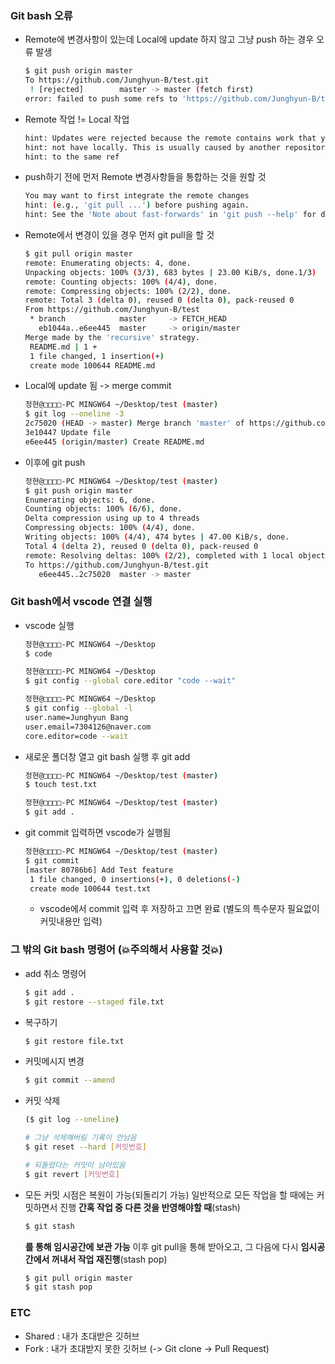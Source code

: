 ### Git bash 오류

- Remote에 변경사항이 있는데 Local에 update 하지 않고 그냥 push 하는 경우 오류 발생

  ```bash
  $ git push origin master
  To https://github.com/Junghyun-B/test.git
   ! [rejected]        master -> master (fetch first)
  error: failed to push some refs to 'https://github.com/Junghyun-B/test.git'
  ```

  

- Remote 작업 != Local 작업

  ```bash
  hint: Updates were rejected because the remote contains work that you do
  hint: not have locally. This is usually caused by another repository pushing
  hint: to the same ref
  ```

  

- push하기 전에 먼저 Remote 변경사항들을 통합하는 것을 원할 것

  ```bash
  You may want to first integrate the remote changes
  hint: (e.g., 'git pull ...') before pushing again.
  hint: See the 'Note about fast-forwards' in 'git push --help' for details.
  ```

  

- Remote에서 변경이 있을 경우 먼저 git pull을 할 것

  ```bash
  $ git pull origin master
  remote: Enumerating objects: 4, done.
  Unpacking objects: 100% (3/3), 683 bytes | 23.00 KiB/s, done.1/3)
  remote: Counting objects: 100% (4/4), done.
  remote: Compressing objects: 100% (2/2), done.
  remote: Total 3 (delta 0), reused 0 (delta 0), pack-reused 0
  From https://github.com/Junghyun-B/test
   * branch            master     -> FETCH_HEAD
     eb1044a..e6ee445  master     -> origin/master
  Merge made by the 'recursive' strategy.
   README.md | 1 +
   1 file changed, 1 insertion(+)
   create mode 100644 README.md
  ```

  

- Local에 update 됨 -> merge commit

  ```bash
  정현@□□□□-PC MINGW64 ~/Desktop/test (master)
  $ git log --oneline -3
  2c75020 (HEAD -> master) Merge branch 'master' of https://github.com/Junghyun-B/test
  3e10447 Update file
  e6ee445 (origin/master) Create README.md
  ```

  

- 이후에 git push

  ```bash
  정현@□□□□-PC MINGW64 ~/Desktop/test (master)
  $ git push origin master
  Enumerating objects: 6, done.
  Counting objects: 100% (6/6), done.
  Delta compression using up to 4 threads
  Compressing objects: 100% (4/4), done.
  Writing objects: 100% (4/4), 474 bytes | 47.00 KiB/s, done.
  Total 4 (delta 2), reused 0 (delta 0), pack-reused 0
  remote: Resolving deltas: 100% (2/2), completed with 1 local object.
  To https://github.com/Junghyun-B/test.git
     e6ee445..2c75020  master -> master
  ```



### Git bash에서 vscode 연결 실행

- vscode 실행

  ```bash
  정현@□□□□-PC MINGW64 ~/Desktop
  $ code
  
  정현@□□□□-PC MINGW64 ~/Desktop
  $ git config --global core.editor "code --wait"
  
  정현@□□□□-PC MINGW64 ~/Desktop
  $ git config --global -l
  user.name=Junghyun Bang
  user.email=7304126@naver.com
  core.editor=code --wait
  ```

  

- 새로운 폴더창 열고 git bash 실행 후 git add

  ```bash
  정현@□□□□-PC MINGW64 ~/Desktop/test (master)
  $ touch test.txt
  
  정현@□□□□-PC MINGW64 ~/Desktop/test (master)
  $ git add .
  ```

  

- git commit 입력하면 vscode가 실행됨

  ```bash
  정현@□□□□-PC MINGW64 ~/Desktop/test (master)
  $ git commit
  [master 80786b6] Add Test feature
   1 file changed, 0 insertions(+), 0 deletions(-)
   create mode 100644 test.txt
  ```

  - vscode에서 commit 입력 후 저장하고 끄면 완료
    (별도의 특수문자 필요없이 커밋내용만 입력)



### 그 밖의 Git bash 명령어 (💥주의해서 사용할 것💥)

- add 취소 명령어

  ```bash
  $ git add .
  $ git restore --staged file.txt
  ```

  

- 복구하기

  ```bash
  $ git restore file.txt
  ```

  

- 커밋메시지 변경

  ```bash
  $ git commit --amend
  ```

  

- 커밋 삭제

  ```bash
  ($ git log --oneline)
  
  # 그냥 삭제해버림 기록이 안남음
  $ git reset --hard [커밋번호]
  
  # 되돌렸다는 커밋이 남아있음
  $ git revert [커밋번호]
  ```

  

- 모든 커밋 시점은 복원이 가능(되돌리기 가능)
  일반적으로 모든 작업을 할 때에는  커밋하면서 진행
  **간혹 작업 중 다른 것을 반영해야할 때**(stash)

  ```bash
  $ git stash
  ```

  **를 통해 임시공간에 보관 가능**
  이후 git pull을 통해 받아오고, 그 다음에 다시 **임시공간에서 꺼내서 작업 재진행**(stash pop)

  ```bash
  $ git pull origin master
  $ git stash pop
  ```

  

### ETC

- Shared : 내가 초대받은 깃허브
- Fork : 내가 초대받지 못한 깃허브 (-> Git clone -> Pull Request)

